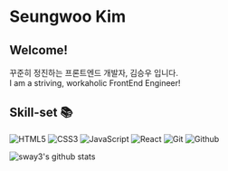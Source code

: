 <h1>Seungwoo Kim</h1>

## Welcome!

꾸준히 정진하는 프론트엔드 개발자, 김승우 입니다.<br>
I am a striving, workaholic FrontEnd Engineer!

<h2>Skill-set 📚</h2>

![HTML5](https://img.shields.io/badge/-HTML5-F05032?style=for-the-badge&logo=html5&logoColor=ffffff)
![CSS3](https://img.shields.io/badge/-CSS3-007ACC?style=for-the-badge&logo=css3)
![JavaScript](https://img.shields.io/badge/-JavaScript-%23F7DF1C?style=for-the-badge&logo=javascript&logoColor=000000&labelColor=%23F7DF1C&color=%23FFCE5A)
![React](https://img.shields.io/badge/-React-61DBFB?style=for-the-badge&logo=react&logoColor=000000)
![Git](https://img.shields.io/badge/-git-F05032?style=for-the-badge&logo=git&logoColor=ffffff)
![Github](https://img.shields.io/badge/-github-181717?style=for-the-badge&logo=github&logoColor=ffffff)


![sway3's github stats](https://github-readme-stats.vercel.app/api?username=sway3&show_icons=true&theme=tokyonight)

